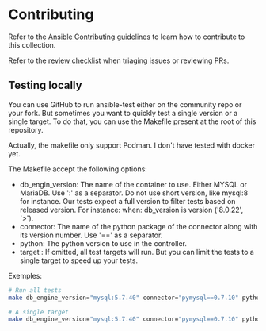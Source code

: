 # Contributing

Refer to the [Ansible Contributing guidelines](https://docs.ansible.com/ansible/devel/community/index.html) to learn how to contribute to this collection.

Refer to the [review checklist](https://docs.ansible.com/ansible/devel/community/collection_contributors/collection_reviewing.html) when triaging issues or reviewing PRs.


## Testing locally

You can use GitHub to run ansible-test either on the community repo or your fork. But sometimes you want to quickly test a single version or a single target. To do that, you can use the Makefile present at the root of this repository.

Actually, the makefile only support Podman. I don't have tested with docker yet.

The Makefile accept the following options:

- db_engin_version: The name of the container to use. Either MYSQL or MariaDB. Use ':' as a separator. Do not use short version, like mysql:8 for instance. Our tests expect a full version to filter tests based on released version. For instance: when: db_version is version ('8.0.22', '>').
- connector: The name of the python package of the connector along with its version number. Use '==' as a separator.
- python: The python version to use in the controller.
- target : If omitted, all test targets will run. But you can limit the tests to a single target to speed up your tests.

Exemples:

```sh
# Run all tests
make db_engine_version="mysql:5.7.40" connector="pymysql==0.7.10" python="3.8"

# A single target
make db_engine_version="mysql:5.7.40" connector="pymysql==0.7.10" python="3.8" target="test_mysql_db"
```
